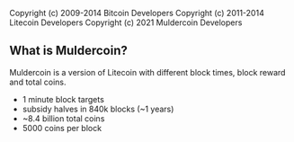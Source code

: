 Copyright (c) 2009-2014 Bitcoin Developers
Copyright (c) 2011-2014 Litecoin Developers
Copyright (c) 2021 Muldercoin Developers

What is Muldercoin?
----------------

Muldercoin is a version of Litecoin with different block times, block reward and total coins.
 - 1 minute block targets
 - subsidy halves in 840k blocks (~1 years)
 - ~8.4 billion total coins
 - 5000 coins per block

